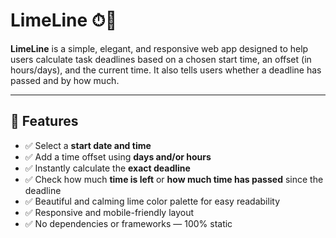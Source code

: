 # LimeLine ⏱🌿

**LimeLine** is a simple, elegant, and responsive web app designed to help users calculate task deadlines based on a chosen start time, an offset (in hours/days), and the current time. It also tells users whether a deadline has passed and by how much.

---

## 🧩 Features

- ✅ Select a **start date and time**
- ✅ Add a time offset using **days and/or hours**
- ✅ Instantly calculate the **exact deadline**
- ✅ Check how much **time is left** or **how much time has passed** since the deadline
- ✅ Beautiful and calming lime color palette for easy readability
- ✅ Responsive and mobile-friendly layout
- ✅ No dependencies or frameworks — 100% static

